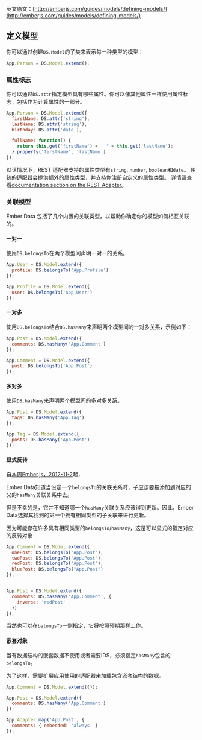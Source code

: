 英文原文：[http://emberjs.com/guides/models/defining-models/](http://emberjs.com/guides/models/defining-models/)

## 定义模型

你可以通过创建`DS.Model`的子类来表示每一种类型的模型：

```javascript
App.Person = DS.Model.extend();
```

### 属性标志

你可以通过`DS.attr`指定模型具有哪些属性。你可以像其他属性一样使用属性标志，包括作为计算属性的一部分。

```javascript
App.Person = DS.Model.extend({
  firstName: DS.attr('string'),
  lastName: DS.attr('string'),
  birthday: DS.attr('date'),

  fullName: function() {
    return this.get('firstName') + ' ' + this.get('lastName');
  }.property('firstName', 'lastName')
});
```

默认情况下，REST 适配器支持的属性类型有`string`, `number`, `boolean`和`date`。
传统的适配器会提供额外的属性类型，并支持你注册自定义的属性类型。
详情请查看[documentation section on the REST Adapter](/guides/models/the-rest-adapter)。

### 关联模型

Ember Data 包括了几个内置的关联类型，以帮助你确定你的模型如何相互关联的。

#### 一对一

使用`DS.belongsTo`在两个模型间声明一对一的关系。

```js
App.User = DS.Model.extend({
  profile: DS.belongsTo('App.Profile')
});

App.Profile = DS.Model.extend({
  user: DS.belongsTo('App.User')
});
```

#### 一对多

使用`DS.belongsTo`结合`DS.hasMany`来声明两个模型间的一对多关系，示例如下：

```js
App.Post = DS.Model.extend({
  comments: DS.hasMany('App.Comment')
});

App.Comment = DS.Model.extend({
  post: DS.belongsTo('App.Post')
});
```

#### 多对多

使用`DS.hasMany`来声明两个模型间的多对多关系。

```js
App.Post = DS.Model.extend({
  tags: DS.hasMany('App.Tag')
});

App.Tag = DS.Model.extend({
  posts: DS.hasMany('App.Post')
});
```

#### 显式反转

自[本周Ember.js，2012-11-2](http://emberjs.com/blog/2012/11/02/this-week-in-ember-js.html)起，

Ember Data知道当设定一个`belongsTo`的关联关系时，子应该要被添加到对应的父的`hasMany`关联关系中去。

但是不幸的是，它并不知道哪一个`hasMany`关联关系应该得到更新。因此，Ember
Data选择其找到的第一个拥有相同类型的子关联来进行更新。

因为可能存在许多具有相同类型的`belongsTo`/`hasMany`，这是可以显式的指定对应的反转对象：

```javascript
App.Comment = DS.Model.extend({
  onePost: DS.belongsTo("App.Post"),
  twoPost: DS.belongsTo("App.Post"),
  redPost: DS.belongsTo("App.Post"),
  bluePost: DS.belongsTo("App.Post")
});


App.Post = DS.Model.extend({
  comments: DS.hasMany('App.Comment', {
    inverse: 'redPost'
  })
});
```

当然也可以在`belongsTo`一侧指定，它将按照预期那样工作。


#### 嵌套对象

当有数据结构的嵌套数据不使用或者需要IDS，必须指定`hasMany`包含的`belongsTo`。

为了这样，需要扩展应用使用的适配器来加载包含嵌套结构的数据。

```javascript
App.Comment = DS.Model.extend({});

App.Post = DS.Model.extend({
  comments: DS.hasMany('App.Comment')
});

App.Adapter.map('App.Post', {
  comments: { embedded: 'always' }
});
```
